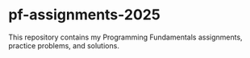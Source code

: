 # pf-assignments-2025
This repository contains my Programming Fundamentals assignments, practice problems, and solutions.
